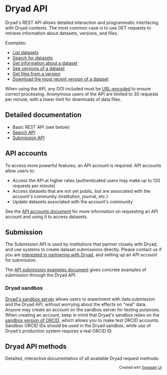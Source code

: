 # Dryad API

Dryad's REST API allows detailed interaction and programmatic interfacing with Dryad contents. The most common case is to use GET requests to retrieve information about datasets, versions, and files.

Examples:

- [List datasets](https://datadryad.org/api/v2/datasets)
- [Search for datasets](https://datadryad.org/api/v2/search?q=carbon)
- [Get information about a dataset](https://datadryad.org/api/v2/datasets/doi%3A10.5061%2Fdryad.j1fd7)
- [See versions of a dataset](https://datadryad.org/api/v2/datasets/doi%3A10.5061%2Fdryad.j1fd7/versions)
- [Get files from a version](https://datadryad.org/api/v2/versions/26724/files)
- [Download the most recent version of a dataset](https://datadryad.org/api/v2/datasets/doi%3A10.5061%2Fdryad.j1fd7/download)

When using the API, any DOI included must be <a href="https://www.w3schools.com/tags/ref_urlencode.ASP" target="blank">URL-encoded<i class="fas fa-arrow-up-right-from-square exit-icon" aria-label=" (opens in new window)" role="img"></i></a> to ensure correct processing. Anonymous users of the API are limited to 30 requests per minute, with a lower limit for downloads of data files.


## Detailed documentation

- Basic REST API (see below)
- [Search API](https://github.com/datadryad/dryad-app/blob/main/documentation/apis/search.md)
- [Submission API](https://github.com/datadryad/dryad-app/blob/main/documentation/apis/submission.md)

## API accounts

To access more powerful features, an API account is required. API accounts allow users to:

- Access the API at higher rates (authenticated users may make up to 120 requests per minute)
- Access datasets that are not yet public, but are associated with the account's community (institution, journal, etc.)
- Update datasets associated with the account's community

See the <a href="https://github.com/datadryad/dryad-app/blob/main/documentation/apis/api_accounts.md" target="blank">API accounts document<i class="fas fa-arrow-up-right-from-square exit-icon" aria-label=" (opens in new window)" role="img"></i></a> for more information on requesting an API account and using it to access datasets.


## Submission

The Submission API is used by institutions that partner closely with Dryad, and use systems to create dataset submissions directly. Please contact us if you are [interested in partnering with Dryad](/contact#get-involved), and setting up an API account for submission.

The <a href="https://github.com/datadryad/dryad-app/blob/main/documentation/apis/submission.md" target="blank">API submission examples document<i class="fas fa-arrow-up-right-from-square exit-icon" aria-label=" (opens in new window)" role="img"></i></a> gives concrete examples of submission through the Dryad API.

### Dryad sandbox

<a href="https://sandbox.datadryad.org/" target="blank">Dryad's sandbox server<i class="fas fa-arrow-up-right-from-square exit-icon" aria-label=" (opens in new window)" role="img"></i></a> allows users to experiment with data submission and the Dryad API, without worrying about the effects on "real" data. Anyone may create an account on the sandbox server for testing purposes. When creating an account, keep in mind that Dryad's sandbox relies on the <a href="https://sandbox.orcid.org/" target="_blank">sandbox version of ORCID<i class="fas fa-arrow-up-right-from-square exit-icon" aria-label=" (opens in new window)" role="img"></i></a>, which allows you to make test ORCID accounts. Sandbox ORCID IDs should be used in the Dryad sandbox, while use of Dryad's production system requires a real ORCID ID.


## Dryad API methods

Detailed, interactive documentation of all available Dryad request methods:

<script src="/api/v2/docs/swagger-ui-bundle.js" charset="UTF-8"> </script>
<script src="/api/v2/docs/swagger-ui-standalone-preset.js" charset="UTF-8"> </script>
<script src="/api/v2/docs/swagger-initializer.js" charset="UTF-8"> </script>
<div id="swagger-ui"></div>
<script>
  function copyUrl(e) {
    const copyButton = e.currentTarget.firstElementChild;
    const pathSpan = e.currentTarget.parentElement.querySelector('.opblock-summary-path')
    const requestUrl = pathSpan.dataset.path
    navigator.clipboard.writeText(`${apiUrl}${requestUrl}`).then(() => {
      // Successful copy
      copyButton.parentElement.setAttribute('title', 'Copied');
      copyButton.classList.remove('fa-paste');
      copyButton.classList.add('fa-check');
      copyButton.innerHTML = '<span class="screen-reader-only">Copied</span>'
      setTimeout(function(){
        copyButton.parentElement.setAttribute('title', 'Copy API URL');
        copyButton.classList.add('fa-paste');
        copyButton.classList.remove('fa-check');
        copyButton.innerHTML = '';
      }, 2000);
    });
  }
  window.onload = function() {
    const ui = SwaggerUIBundle({
      url: "/openapi.yml?5",
      dom_id: '#swagger-ui',
      deepLinking: true,
      presets: [
        SwaggerUIBundle.presets.apis,
        SwaggerUIStandalonePreset
      ],
      plugins: [
        SwaggerUIBundle.plugins.DownloadUrl
      ],
      supportedSubmitMethods: ['get'],
      defaultModelsExpandDepth: 0,
    })
    window.ui = ui
  }
  let apiUrl = ''
  awaitSelector('.servers select').then((server) => {
    apiUrl = server.value
    server.addEventListener('change', e => {
      apiUrl = e.currentTarget.value
    })
    document.querySelectorAll('.opblock-summary').forEach(block => {
      const newEl = document.createElement("div");
      newEl.setAttribute('class', 'copy-icon');
      newEl.setAttribute('role', 'button');
      newEl.setAttribute('tabindex', 0);
      newEl.setAttribute('aria-label', 'Copy API URL');
      newEl.setAttribute('title', 'Copy API URL');
      newEl.innerHTML = '<i class="fa fa-paste" role="status"></i>';
      block.insertBefore(newEl, block.lastElementChild);
      newEl.addEventListener('click', copyUrl)
      newEl.addEventListener('keydown', (e) => {
        if (event.key === ' ' || event.key === 'Enter') {
          copyUrl(e)
        }
      });
    })
  })
  awaitSelector('.opblock.is-open').then((el) => el.scrollIntoView())
</script>

<p style="text-align:right; font-size: smaller">Created with <a href="https://swagger.io/tools/swagger-ui/" target="blank">Swagger UI<i class="fas fa-arrow-up-right-from-square exit-icon" aria-label=" (opens in new window)" role="img"></i></a></p>
